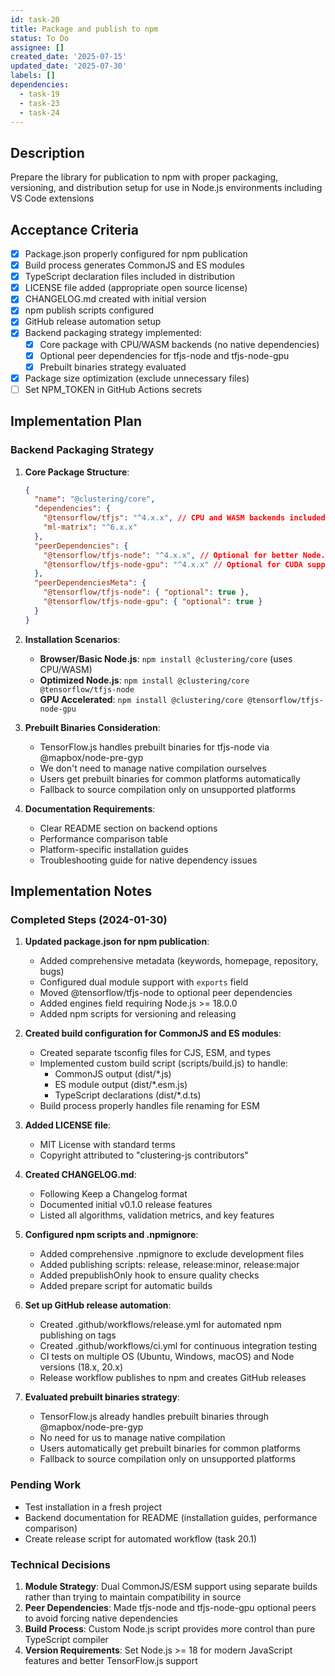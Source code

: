 ```yaml
---
id: task-20
title: Package and publish to npm
status: To Do
assignee: []
created_date: '2025-07-15'
updated_date: '2025-07-30'
labels: []
dependencies:
  - task-19
  - task-23
  - task-24
---
```


## Description

Prepare the library for publication to npm with proper packaging, versioning, and distribution setup for use in Node.js environments including VS Code extensions

## Acceptance Criteria

- [x] Package.json properly configured for npm publication
- [x] Build process generates CommonJS and ES modules
- [x] TypeScript declaration files included in distribution
- [x] LICENSE file added (appropriate open source license)
- [x] CHANGELOG.md created with initial version
- [x] npm publish scripts configured
- [x] GitHub release automation setup
- [x] Backend packaging strategy implemented:
  - [x] Core package with CPU/WASM backends (no native dependencies)
  - [x] Optional peer dependencies for tfjs-node and tfjs-node-gpu
  - [x] Prebuilt binaries strategy evaluated
- [x] Package size optimization (exclude unnecessary files)
- [ ] Set NPM_TOKEN in GitHub Actions secrets

## Implementation Plan

### Backend Packaging Strategy

1. **Core Package Structure**:

   ```json
   {
     "name": "@clustering/core",
     "dependencies": {
       "@tensorflow/tfjs": "^4.x.x", // CPU and WASM backends included
       "ml-matrix": "^6.x.x"
     },
     "peerDependencies": {
       "@tensorflow/tfjs-node": "^4.x.x", // Optional for better Node.js performance
       "@tensorflow/tfjs-node-gpu": "^4.x.x" // Optional for CUDA support
     },
     "peerDependenciesMeta": {
       "@tensorflow/tfjs-node": { "optional": true },
       "@tensorflow/tfjs-node-gpu": { "optional": true }
     }
   }
   ```

2. **Installation Scenarios**:
   - **Browser/Basic Node.js**: `npm install @clustering/core` (uses CPU/WASM)
   - **Optimized Node.js**: `npm install @clustering/core @tensorflow/tfjs-node`
   - **GPU Accelerated**: `npm install @clustering/core @tensorflow/tfjs-node-gpu`

3. **Prebuilt Binaries Consideration**:
   - TensorFlow.js handles prebuilt binaries for tfjs-node via @mapbox/node-pre-gyp
   - We don't need to manage native compilation ourselves
   - Users get prebuilt binaries for common platforms automatically
   - Fallback to source compilation only on unsupported platforms

4. **Documentation Requirements**:
   - Clear README section on backend options
   - Performance comparison table
   - Platform-specific installation guides
   - Troubleshooting guide for native dependency issues

## Implementation Notes

### Completed Steps (2024-01-30)

1. **Updated package.json for npm publication**:
   - Added comprehensive metadata (keywords, homepage, repository, bugs)
   - Configured dual module support with `exports` field
   - Moved @tensorflow/tfjs-node to optional peer dependencies
   - Added engines field requiring Node.js >= 18.0.0
   - Added npm scripts for versioning and releasing

2. **Created build configuration for CommonJS and ES modules**:
   - Created separate tsconfig files for CJS, ESM, and types
   - Implemented custom build script (scripts/build.js) to handle:
     - CommonJS output (dist/*.js)
     - ES module output (dist/*.esm.js)
     - TypeScript declarations (dist/*.d.ts)
   - Build process properly handles file renaming for ESM

3. **Added LICENSE file**:
   - MIT License with standard terms
   - Copyright attributed to "clustering-js contributors"

4. **Created CHANGELOG.md**:
   - Following Keep a Changelog format
   - Documented initial v0.1.0 release features
   - Listed all algorithms, validation metrics, and key features

5. **Configured npm scripts and .npmignore**:
   - Added comprehensive .npmignore to exclude development files
   - Added publishing scripts: release, release:minor, release:major
   - Added prepublishOnly hook to ensure quality checks
   - Added prepare script for automatic builds

6. **Set up GitHub release automation**:
   - Created .github/workflows/release.yml for automated npm publishing on tags
   - Created .github/workflows/ci.yml for continuous integration testing
   - CI tests on multiple OS (Ubuntu, Windows, macOS) and Node versions (18.x, 20.x)
   - Release workflow publishes to npm and creates GitHub releases

7. **Evaluated prebuilt binaries strategy**:
   - TensorFlow.js already handles prebuilt binaries through @mapbox/node-pre-gyp
   - No need for us to manage native compilation
   - Users automatically get prebuilt binaries for common platforms
   - Fallback to source compilation only on unsupported platforms

### Pending Work

- Test installation in a fresh project
- Backend documentation for README (installation guides, performance comparison)
- Create release script for automated workflow (task 20.1)

### Technical Decisions

1. **Module Strategy**: Dual CommonJS/ESM support using separate builds rather than trying to maintain compatibility in source
2. **Peer Dependencies**: Made tfjs-node and tfjs-node-gpu optional peers to avoid forcing native dependencies
3. **Build Process**: Custom Node.js script provides more control than pure TypeScript compiler
4. **Version Requirements**: Set Node.js >= 18 for modern JavaScript features and better TensorFlow.js support
